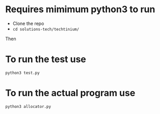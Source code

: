 # Requires mimimum python3 to run

- Clone the repo
- `cd solutions-tech/techtinium/`

Then


# To run the test use
`python3 test.py`

# To run the actual program use
`python3 allocator.py`
